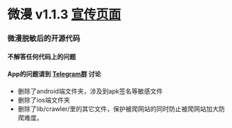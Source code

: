 # 微漫 v1.1.3 [宣传页面](https://nrop19.github.io/weiman_app)

### 微漫脱敏后的开源代码

#### 不解答任何代码上的问题

#### App的问题请到 [Telegram群](https://t.me/boring_programer) 讨论

- 删除了android端文件夹，涉及到apk签名等敏感文件
- 删除了ios端文件夹
- 删除了lib/crawler/里的其它文件，保护被爬网站的同时防止被爬网站加大防爬难度。